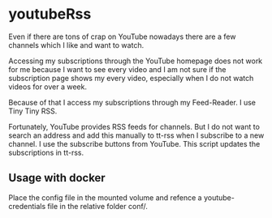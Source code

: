 # youtubeRss

Even if there are tons of crap on YouTube nowadays there are a few channels which I like and want to watch.

Accessing my subscriptions through the YouTube homepage does not work for me because I want to see every video and I am not sure if the subscription page shows my every video, especially when I do not watch videos for over a week.

Because of that I access my subscriptions through my Feed-Reader. I use Tiny Tiny RSS.

Fortunately, YouTube provides RSS feeds for channels. But I do not want to search an address and add this manually to tt-rss when I subscribe to a new channel. I use the subscribe buttons from YouTube. This script updates the subscriptions in tt-rss.

## Usage with docker
Place the config file in the mounted volume and refence a youtube-credentials file in the relative folder conf/.
